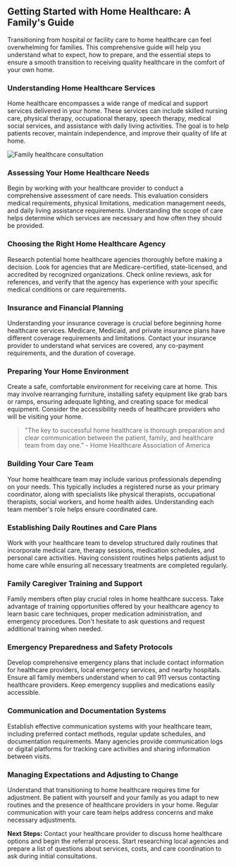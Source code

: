 ## Getting Started with Home Healthcare: A Family's Guide

Transitioning from hospital or facility care to home healthcare can feel overwhelming for families. This comprehensive guide will help you understand what to expect, how to prepare, and the essential steps to ensure a smooth transition to receiving quality healthcare in the comfort of your own home.

### Understanding Home Healthcare Services

Home healthcare encompasses a wide range of medical and support services delivered in your home. These services can include skilled nursing care, physical therapy, occupational therapy, speech therapy, medical social services, and assistance with daily living activities. The goal is to help patients recover, maintain independence, and improve their quality of life at home.

![Family healthcare consultation](https://images.unsplash.com/photo-1559757148-5c350d0d3c56?w=600&h=300&fit=crop)

### Assessing Your Home Healthcare Needs

Begin by working with your healthcare provider to conduct a comprehensive assessment of care needs. This evaluation considers medical requirements, physical limitations, medication management needs, and daily living assistance requirements. Understanding the scope of care helps determine which services are necessary and how often they should be provided.

### Choosing the Right Home Healthcare Agency

Research potential home healthcare agencies thoroughly before making a decision. Look for agencies that are Medicare-certified, state-licensed, and accredited by recognized organizations. Check online reviews, ask for references, and verify that the agency has experience with your specific medical conditions or care requirements.

### Insurance and Financial Planning

Understanding your insurance coverage is crucial before beginning home healthcare services. Medicare, Medicaid, and private insurance plans have different coverage requirements and limitations. Contact your insurance provider to understand what services are covered, any co-payment requirements, and the duration of coverage.

### Preparing Your Home Environment

Create a safe, comfortable environment for receiving care at home. This may involve rearranging furniture, installing safety equipment like grab bars or ramps, ensuring adequate lighting, and creating space for medical equipment. Consider the accessibility needs of healthcare providers who will be visiting your home.

> "The key to successful home healthcare is thorough preparation and clear communication between the patient, family, and healthcare team from day one." - Home Healthcare Association of America

### Building Your Care Team

Your home healthcare team may include various professionals depending on your needs. This typically includes a registered nurse as your primary coordinator, along with specialists like physical therapists, occupational therapists, social workers, and home health aides. Understanding each team member's role helps ensure coordinated care.

### Establishing Daily Routines and Care Plans

Work with your healthcare team to develop structured daily routines that incorporate medical care, therapy sessions, medication schedules, and personal care activities. Having consistent routines helps patients adjust to home care while ensuring all necessary treatments are completed regularly.

### Family Caregiver Training and Support

Family members often play crucial roles in home healthcare success. Take advantage of training opportunities offered by your healthcare agency to learn basic care techniques, proper medication administration, and emergency procedures. Don't hesitate to ask questions and request additional training when needed.

### Emergency Preparedness and Safety Protocols

Develop comprehensive emergency plans that include contact information for healthcare providers, local emergency services, and nearby hospitals. Ensure all family members understand when to call 911 versus contacting healthcare providers. Keep emergency supplies and medications easily accessible.

### Communication and Documentation Systems

Establish effective communication systems with your healthcare team, including preferred contact methods, regular update schedules, and documentation requirements. Many agencies provide communication logs or digital platforms for tracking care activities and sharing information between visits.

### Managing Expectations and Adjusting to Change

Understand that transitioning to home healthcare requires time for adjustment. Be patient with yourself and your family as you adapt to new routines and the presence of healthcare providers in your home. Regular communication with your care team helps address concerns and make necessary adjustments.

**Next Steps:** Contact your healthcare provider to discuss home healthcare options and begin the referral process. Start researching local agencies and prepare a list of questions about services, costs, and care coordination to ask during initial consultations.
